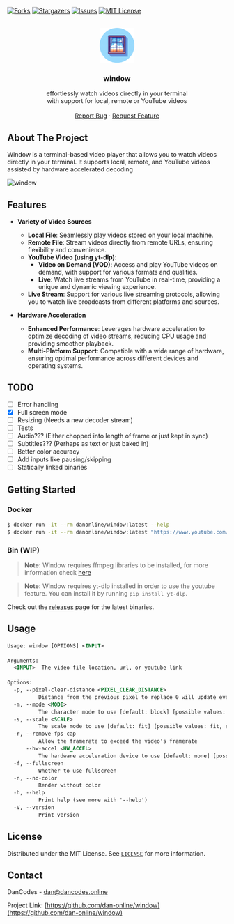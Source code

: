 [![Forks][forks-shield]][forks-url]
[![Stargazers][stars-shield]][stars-url]
[![Issues][issues-shield]][issues-url]
[![MIT License][license-shield]][license-url]

<br />
<div align="center">
  <a href="https://github.com/dan-online/window">
    <img src="assets/window-logo-round.webp" alt="Window logo" width="80" height="80">
  </a>

<h3 align="center">window</h3>
  <p align="center">
    effortlessly watch videos directly in your terminal</br> with support for local, remote or YouTube videos
    <br />
    <br />
    <a href="https://github.com/dan-online/window/issues">Report Bug</a>
    ·
    <a href="https://github.com/dan-online/window/issues">Request Feature</a>
  </p>
</div>

## About The Project

Window is a terminal-based video player that allows you to watch videos directly in your terminal. It supports local, remote, and YouTube videos assisted by hardware accelerated decoding

![window](assets/demo.gif)

## Features

- **Variety of Video Sources**
    - **Local File**: Seamlessly play videos stored on your local machine.
    - **Remote File**: Stream videos directly from remote URLs, ensuring flexibility and convenience.
    - **YouTube Video (using yt-dlp)**: 
        - **Video on Demand (VOD)**: Access and play YouTube videos on demand, with support for various formats and qualities.
        - **Live**: Watch live streams from YouTube in real-time, providing a unique and dynamic viewing experience.
    - **Live Stream**: Support for various live streaming protocols, allowing you to watch live broadcasts from different platforms and sources.

- **Hardware Acceleration**
    - **Enhanced Performance**: Leverages hardware acceleration to optimize decoding of video streams, reducing CPU usage and providing smoother playback.
    - **Multi-Platform Support**: Compatible with a wide range of hardware, ensuring optimal performance across different devices and operating systems.

## TODO

- [ ] Error handling
- [x] Full screen mode
- [ ] Resizing (Needs a new decoder stream)
- [ ] Tests
- [ ] Audio??? (Either chopped into length of frame or just kept in sync)
- [ ] Subtitles??? (Perhaps as text or just baked in)
- [ ] Better color accuracy
- [ ] Add inputs like pausing/skipping
- [ ] Statically linked binaries

## Getting Started

### Docker

```bash
$ docker run -it --rm danonline/window:latest --help
$ docker run -it --rm danonline/window:latest "https://www.youtube.com/watch?v=dQw4w9WgXcQ"
```

### Bin (WIP)

> **Note:** Window requires ffmpeg libraries to be installed, for more information check [here](https://github.com/zmwangx/rust-ffmpeg/wiki/Notes-on-building#dependencies)

> **Note:** Window requires yt-dlp installed in order to use the youtube feature. You can install it by running `pip install yt-dlp`.

Check out the [releases](https://github.com/dan-online/window/releases) page for the latest binaries.

## Usage

```xsd
Usage: window [OPTIONS] <INPUT>

Arguments:
  <INPUT>  The video file location, url, or youtube link

Options:
  -p, --pixel-clear-distance <PIXEL_CLEAR_DISTANCE>
          Distance from the previous pixel to replace 0 will update every pixel at the cost of performance [default: 2]
  -m, --mode <MODE>
          The character mode to use [default: block] [possible values: block, dots, ascii, ascii-extended, ascii-windows, numbers, blocks]
  -s, --scale <SCALE>
          The scale mode to use [default: fit] [possible values: fit, stretch]
  -r, --remove-fps-cap
          Allow the framerate to exceed the video's framerate
      --hw-accel <HW_ACCEL>
          The hardware acceleration device to use [default: none] [possible values: none, vdpau, cuda, va-api, dxva2, qsv, video-toolbox, d3d11-va, drm, open-cl, meia-codec, vulkan, d3d12-va]
  -f, --fullscreen
          Whether to use fullscreen
  -n, --no-color
          Render without color
  -h, --help
          Print help (see more with '--help')
  -V, --version
          Print version
```

## License

Distributed under the MIT License. See [`LICENSE`](https://dancodes.mit-license.org) for more information.

## Contact

DanCodes - <dan@dancodes.online>

Project Link: [https://github.com/dan-online/window](https://github.com/dan-online/window)

[contributors-shield]: https://img.shields.io/github/contributors/dan-online/window.svg?style=for-the-badge
[contributors-url]: https://github.com/dan-online/window/graphs/contributors
[forks-shield]: https://img.shields.io/github/forks/dan-online/window.svg?style=for-the-badge
[forks-url]: https://github.com/dan-online/window/network/members
[stars-shield]: https://img.shields.io/github/stars/dan-online/window.svg?style=for-the-badge
[stars-url]: https://github.com/dan-online/window/stargazers
[issues-shield]: https://img.shields.io/github/issues/dan-online/window.svg?style=for-the-badge
[issues-url]: https://github.com/dan-online/window/issues
[license-shield]: https://img.shields.io/github/license/dan-online/window.svg?style=for-the-badge
[license-url]: https://github.com/dan-online/window/blob/master/LICENSE.txt
